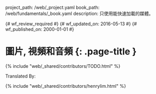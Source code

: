 project_path: /web/_project.yaml
book_path: /web/fundamentals/_book.yaml
description: 只使用能快速加載的媒體。

{# wf_review_required #}
{# wf_updated_on: 2016-05-13 #}
{# wf_published_on: 2000-01-01 #}

# 圖片, 視頻和音頻 {: .page-title }

{% include "web/_shared/contributors/TODO.html" %}


Translated By: 

{% include "web/_shared/contributors/henrylim.html" %}


